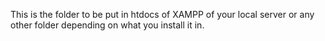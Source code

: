 This is the folder to be put in htdocs of XAMPP of your local server or any other folder depending on what you install it in.